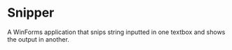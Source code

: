 # Snipper
A WinForms application that snips string inputted in one textbox and shows the output in another.
